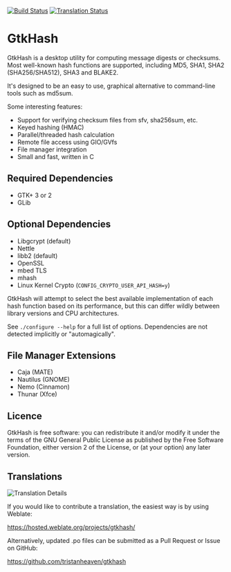 [![Build Status](https://travis-ci.org/tristanheaven/gtkhash.svg?branch=master)](https://travis-ci.org/tristanheaven/gtkhash)
[![Translation Status](https://hosted.weblate.org/widgets/gtkhash/-/svg-badge.svg)](https://hosted.weblate.org/projects/gtkhash/)

GtkHash
=======

GtkHash is a desktop utility for computing message digests or checksums.
Most well-known hash functions are supported, including MD5, SHA1,
SHA2 (SHA256/SHA512), SHA3 and BLAKE2.

It's designed to be an easy to use, graphical alternative to command-line
tools such as md5sum.

Some interesting features:
* Support for verifying checksum files from sfv, sha256sum, etc.
* Keyed hashing (HMAC)
* Parallel/threaded hash calculation
* Remote file access using GIO/GVfs
* File manager integration
* Small and fast, written in C

Required Dependencies
-------------
* GTK+ 3 or 2
* GLib

Optional Dependencies
---------------------
* Libgcrypt (default)
* Nettle
* libb2 (default)
* OpenSSL
* mbed TLS
* mhash
* Linux Kernel Crypto (`CONFIG_CRYPTO_USER_API_HASH=y`)

GtkHash will attempt to select the best available implementation of each
hash function based on its performance, but this can differ wildly between
library versions and CPU architectures.

See `./configure --help` for a full list of options. Dependencies are not
detected implicitly or "automagically".

File Manager Extensions
-----------------------
* Caja (MATE)
* Nautilus (GNOME)
* Nemo (Cinnamon)
* Thunar (Xfce)

Licence
-------
GtkHash is free software: you can redistribute it and/or modify it under the
terms of the GNU General Public License as published by the Free Software
Foundation, either version 2 of the License, or (at your option) any later
version.

Translations
------------
![Translation Details](https://hosted.weblate.org/widgets/gtkhash/-/multi-auto.svg)

If you would like to contribute a translation, the easiest way is by using
Weblate:

https://hosted.weblate.org/projects/gtkhash/

Alternatively, updated .po files can be submitted as a Pull Request or Issue on
GitHub:

https://github.com/tristanheaven/gtkhash
